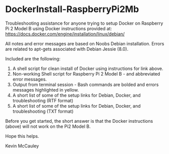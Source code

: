 # DockerInstall-RaspberryPi2Mb
Troubleshooting assistance for anyone trying to setup Docker on Raspberry Pi 2 Model B using Docker instructions provided at:
https://docs.docker.com/engine/installation/linux/debian/

All notes and error messages are based on Noobs Debian installation.  Errors are related to apt-gets associated with Debian Jessie (8.0).

Included are the following:

1. A shell script for clean install of Docker using instructions for link above.
2. Non-working Shell script for Raspberry Pi 2 Model B - and abbreviated error messages.
2. Output from terminal session - Bash commands are bolded and errors messages highlighted in yellow.
3. A short list of some of the setup links for Debian, Docker, and troubleshooting (RTF format)
3. A short list of some of the setup links for Debian, Docker, and troubleshooting (TXT format)

Before you get started, the short answer is that the Docker instructions (above) will not work on the Pi2 Model B.

Hope this helps.

Kevin McCauley
